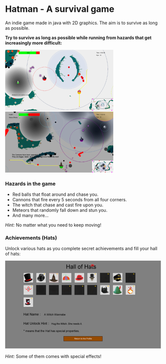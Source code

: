 # Hatman - A survival game
An indie game made in java with 2D graphics. The aim is to survive as long as possible.

<b> Try to survive as long as possible while running from hazards that get increasingly more difficult: </b>

<img src="images/hatman_04.png" width="350"> <img src="images/hatman_14.png" width="350">

### Hazards in the game
- Red balls that float around and chase you.
- Cannons that fire every 5 seconds from all four corners.
- The witch that chase and cast fire upon you.
- Meteors that randomly fall down and stun you.
- And many more...

*Hint:* No matter what you need to keep moving!

### Achievements (Hats)
Unlock various hats as you complete secret achievements and fill your hall of hats:

<img src="images/hatman_01.png" width="550">

*Hint:* Some of them comes with special effects!

